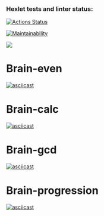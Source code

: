 ### Hexlet tests and linter status:
[![Actions Status](https://github.com/DenisVolchek/backend-project-44/workflows/hexlet-check/badge.svg)](https://github.com/DenisVolchek/backend-project-44/actions)


[![Maintainability](https://api.codeclimate.com/v1/badges/00394fa342b48b57431a/maintainability)](https://codeclimate.com/github/DenisVolchek/backend-project-44/maintainability)

<a href="https://codeclimate.com/github/DenisVolchek/backend-project-44/test_coverage"><img src="https://api.codeclimate.com/v1/badges/00394fa342b48b57431a/test_coverage" /></a>

# Brain-even
[![asciicast]( https://asciinema.org/a/yrNi8DdevBIzreW9L9a8K5CwC.png)]( https://asciinema.org/a/yrNi8DdevBIzreW9L9a8K5CwC)

# Brain-calc
[![asciicast]( https://asciinema.org/a/VFixSj1iH3HQDqhmwMcGm1Pq9.png)](  https://asciinema.org/a/VFixSj1iH3HQDqhmwMcGm1Pq9)

# Brain-gcd
[![asciicast]( https://asciinema.org/a/9hnSGle2Ol6265bfV9mjoQEta.png)](  https://asciinema.org/a/9hnSGle2Ol6265bfV9mjoQEta)

# Brain-progression
[![asciicast](  https://asciinema.org/a/u37dYB1p5cchklVqHv7ra6R0M.png)](   https://asciinema.org/a/u37dYB1p5cchklVqHv7ra6R0M)
